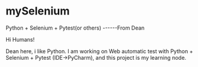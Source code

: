 # mySelenium
Python + Selenium + Pytest(or others) ------From Dean

Hi Humans!

Dean here, i like Python. 
I am working on Web automatic test with Python + Selenium + Pytest (IDE->PyCharm), and this project is my learning node.
